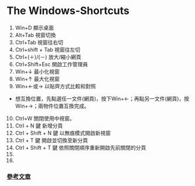 # The Windows-Shortcuts
1. Win+D 顯示桌面
2. Alt+Tab 視窗切換
3. Ctrl+Tab 視窗往右切
4. Ctrl+shift + Tab 視窗往左切
5. Ctrl+(＋)/(－) 放大/縮小網頁
6. Ctrl+Shift+Esc 開啟工作管理員
7. Win+↓ 最小化視窗 
8. Win+↑ 最大化視窗
9. Win+←或→ 以貼齊方式比較和對照
 * 想互換位置，先點選任一文件(網頁)，按下Win+←；再點另一文件(網頁)，按Win+→；兩物件位置互換完成。
10. Ctrl+W	關閉使用中視窗。
11. Ctrl + N 鍵 新增分頁
12. Ctrl + Shift + N 鍵 以無痕模式開啟新視窗
13. Ctrl + T 鍵 開啟並切換至新分頁
14. Ctrl + Shift + T 鍵 依照關閉順序重新開啟先前關閉的分頁
15.
16.
### [參考文章](https://www.chinatimes.com/realtimenews/20150218000231-260412?chdtv)
